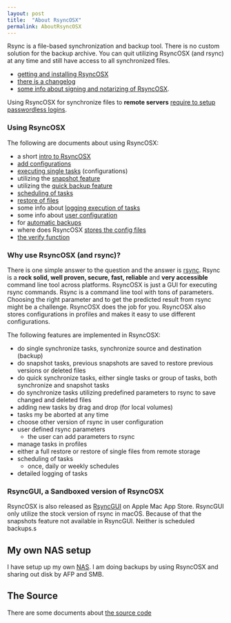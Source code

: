 ```yaml
---
layout: post
title:  "About RsyncOSX"
permalink: AboutRsyncOSX
---
```

Rsync is a file-based synchronization and backup tool. There is no custom solution for the backup archive. You can quit utilizing RsyncOSX (and rsync) at any time and still have access to all synchronized files.

 - [getting and installing RsyncOSX](/Install)
 - [there is a changelog](/Changelog)
 - [some info about signing and notarizing of RsyncOSX](/Notarized).

Using RsyncOSX for synchronize files to **remote servers** [require to setup passwordless logins](/Remotelogins).

### Using RsyncOSX

The following are documents about using RsyncOSX:
- a short [intro to RsyncOSX](/Intro)
- [add configurations](/AddConfigurations)
- [executing single tasks](/SingleTask) (configurations)
- utilizing the [snapshot feature](/Snapshots)
- utilizing the [quick backup feature](/Quickbackup)
- [scheduling of tasks](/ScheduleTasks)
- [restore of files](/Restore)
- some info about [logging execution of tasks](/Logging)
- some info about [user configuration](/UserConfiguration)
- for [automatic backups](/Automatic)
- where does RsyncOSX [stores the config files](/configfiles)
- [the verify function](/Verify)

### Why use RsyncOSX (and rsync)?

There is one simple answer to the question and the answer is [rsync](https://en.wikipedia.org/wiki/Rsync). Rsync is a **rock solid, well proven, secure, fast, reliable** and **very accessible** command line tool across platforms. RsyncOSX is just a GUI for executing rsync commands. Rsync is a command line tool with tons of parameters. Choosing the right parameter and to get the predicted result from rsync might be a challenge. RsyncOSX does the job for you. RsyncOSX also stores configurations in profiles and makes it easy to use different configurations.

The following features are implemented in RsyncOSX:

- do single synchronize tasks, synchronize source and destination (backup)
- do snapshot tasks, previous snapshots are saved to restore previous versions or deleted files
- do quick synchronize tasks, either single tasks or group of tasks, both synchronize and snapshot tasks
- do synchronize tasks utilizing predefined parameters to rsync to save changed and deleted files
- adding new tasks by drag and drop (for local volumes)
- tasks my be aborted at any time
- choose other version of rsync in user configuration
- user defined rsync parameters
  - the user can add parameters to rsync
- manage tasks in profiles
- either a full restore or restore of single files from remote storage
- scheduling of tasks
  - once, daily or weekly schedules
- detailed logging of tasks

### RsyncGUI, a Sandboxed version of RsyncOSX

RsyncOSX is also released as [RsyncGUI](https://itunes.apple.com/us/app/rsyncgui/id1449707783?l=nb&ls=1&mt=12) on Apple Mac App Store. RsyncGUI only utilize the stock version of rsync in macOS. Because of that the snapshots feature not available in RsyncGUI. Neither is scheduled backups.s

## My own NAS setup

I have setup up my own [NAS](/DIYNAS). I am doing backups by using RsyncOSX and sharing out disk by AFP and SMB.

## The Source

There are some documents about [the source code](/Source)
